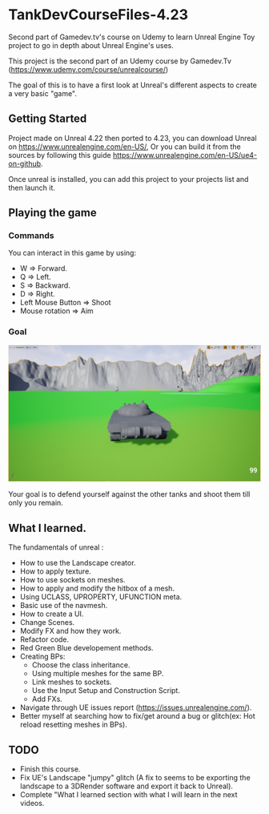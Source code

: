 # TankDevCourseFiles-4.23
Second part of Gamedev.tv's course on Udemy to learn Unreal Engine
Toy project to go in depth about Unreal Engine's uses.

This project is the second part of an Udemy course by Gamedev.Tv (https://www.udemy.com/course/unrealcourse/)

The goal of this is to have a first look at Unreal's different aspects to create a very basic "game".

## Getting Started

Project made on Unreal 4.22 then ported to 4.23, you can download Unreal on https://www.unrealengine.com/en-US/,
Or you can build it from the sources by following this guide https://www.unrealengine.com/en-US/ue4-on-github.

Once unreal is installed, you can add this project to your projects list and then launch it.

## Playing the game

### Commands

You can interact in this game by using:
 * W => Forward.
 * Q => Left.
 * S => Backward.
 * D => Right.
 * Left Mouse Button => Shoot
 * Mouse rotation => Aim

### Goal
![Image Du Jeu](https://github.com/Clemyxy/TankDevCourseFiles-4.23/blob/master/TankDevCourseScreen.png)

Your goal is to defend yourself against the other tanks and shoot them till only you remain.


## What I learned.
The fundamentals of unreal :<br/>

* How to use the Landscape creator.
* How to apply texture.
* How to use sockets on meshes.
* How to apply and modify the hitbox of a mesh.
* Using UCLASS, UPROPERTY, UFUNCTION meta.
* Basic use of the navmesh.
* How to create a UI.
* Change Scenes.
* Modify FX and how they work.
* Refactor code.
* Red Green Blue developement methods.
* Creating BPs:
  * Choose the class inheritance.
  * Using multiple meshes for the same BP.
  * Link meshes to sockets.
  * Use the Input Setup and Construction Script.
  * Add FXs.
* Navigate through UE issues report (https://issues.unrealengine.com/).
* Better myself at searching how to fix/get around a bug or glitch(ex: Hot reload resetting meshes in BPs).

## TODO

* Finish this course.
* Fix UE's Landscape "jumpy" glitch (A fix to seems to be exporting the landscape to a 3DRender software and export it back
to Unreal).
* Complete "What I learned section with what I will learn in the next videos.
